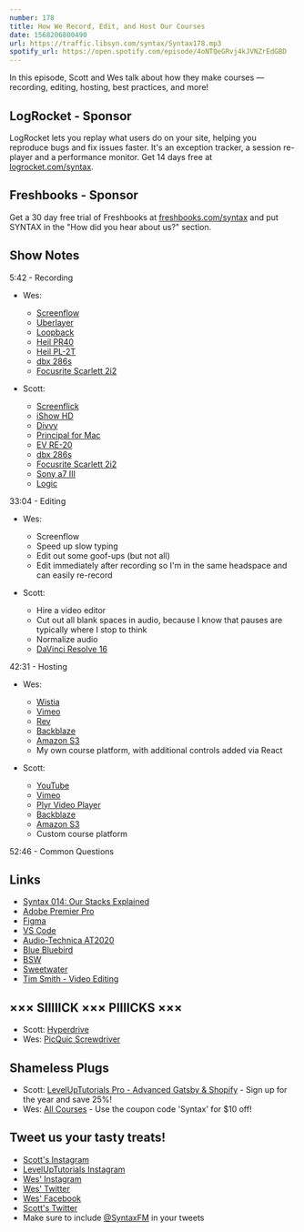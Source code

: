 ```yaml
---
number: 178
title: How We Record, Edit, and Host Our Courses
date: 1568206800490
url: https://traffic.libsyn.com/syntax/Syntax178.mp3
spotify_url: https://open.spotify.com/episode/4oNTQeGRvj4kJVNZrEdGBD
---
```


In this episode, Scott and Wes talk about how they make courses — recording, editing, hosting, best practices, and more!  

## LogRocket - Sponsor
LogRocket lets you replay what users do on your site, helping you reproduce bugs and fix issues faster. It's an exception tracker, a session re-player and a performance monitor. Get 14 days free at [logrocket.com/syntax](https://logrocket.com/syntax).

## Freshbooks - Sponsor
Get a 30 day free trial of Freshbooks at [freshbooks.com/syntax](https://freshbooks.com/syntax) and put SYNTAX in the "How did you hear about us?" section.

## Show Notes

5:42 - Recording

* Wes:
  * [Screenflow](https://www.telestream.net/screenflow/)
  * [Uberlayer](https://apps.apple.com/no/app/uberlayer/id510139938?mt=12)
  * [Loopback](https://rogueamoeba.com/loopback/)
  * [Heil PR40](https://www.amazon.com/PR40-Dynamic-Microphone-Carrying-included/dp/B002OSQ9TC)
  * [Heil PL-2T](https://www.amazon.com/Heil-Sound-PL-2T-Overhead-Broadcast/dp/B000SZVZ74/)
  * [dbx 286s](https://www.amazon.com/dbx-286s-Microphone-Channel-Processor/dp/B004LWH79A)
  * [Focusrite Scarlett 2i2](https://www.amazon.com/Focusrite-Scarlett-Audio-Interface-Tools/dp/B01E6T56EA)

* Scott: 
  * [Screenflick](https://www.araelium.com/screenflick-mac-screen-recorder)
  * [iShow HD](https://www.shinywhitebox.com/ishowu-studio-2)
  * [Divvy](https://mizage.com/divvy/)
  * [Principal for Mac](https://principleformac.com/)
  * [EV RE-20](https://www.amazon.com/Electro-Voice-RE-20-Cardioid-Microphone/dp/B000Z7LLQ0)
  * [dbx 286s](https://www.amazon.com/dbx-286s-Microphone-Channel-Processor/dp/B004LWH79A)
  * [Focusrite Scarlett 2i2](https://www.amazon.com/Focusrite-Scarlett-Audio-Interface-Tools/dp/B01E6T56EA)
  * [Sony a7 III](https://www.amazon.com/Sony-Full-Frame-Mirrorless-Interchangeable-Lens-ILCE7M3/dp/B07B43WPVK)
  * [Logic](https://www.apple.com/logic-pro/)

33:04 - Editing

* Wes:
  * Screenflow
  * Speed up slow typing
  * Edit out some goof-ups (but not all)
  * Edit immediately after recording so I'm in the same headspace and can easily re-record

* Scott:
  * Hire a video editor
  * Cut out all blank spaces in audio, because I know that pauses are typically where I stop to think
  * Normalize audio
  * [DaVinci Resolve 16](https://www.blackmagicdesign.com/products/davinciresolve)

42:31 - Hosting

* Wes:
  * [Wistia](https://wistia.com/)
  * [Vimeo](https://vimeo.com/)
  * [Rev](https://www.rev.com/)
  * [Backblaze](https://www.backblaze.com/)
  * [Amazon S3](https://aws.amazon.com/s3/)
  * My own course platform, with additional controls added via React

* Scott:
  * [YouTube](https://youtube.com)
  * [Vimeo](https://vimeo.com/)
  * [Plyr Video Player](https://plyr.io/)
  * [Backblaze](https://www.backblaze.com/)
  * [Amazon S3](https://aws.amazon.com/s3/)
  * Custom course platform

52:46 - Common Questions

## Links
* [Syntax 014: Our Stacks Explained](https://syntax.fm/show/014/our-stacks-explained)
* [Adobe Premier Pro](https://www.adobe.com/products/premiere.html)
* [Figma](https://www.figma.com/)
* [VS Code](https://code.visualstudio.com/)
* [Audio-Technica AT2020](https://www.amazon.com/Audio-Technica-AT2020-Cardioid-Condenser-Microphone/dp/B0006H92QK)
* [Blue Bluebird](https://www.amazon.com/Blue-Microphones-Large-Diaphragm-Condenser-Microphone/dp/B01MZBLKN5)
* [BSW](https://bswusa.com)
* [Sweetwater](https://www.sweetwater.com/)
* [Tim Smith - Video Editing](https://ttimsmith.com/)

## ××× SIIIIICK ××× PIIIICKS ×××
* Scott: [Hyperdrive](https://www.netflix.com/title/80189648)
* Wes: [PicQuic Screwdriver](https://amzn.to/2Lj7HAg)

## Shameless Plugs
* Scott: [LevelUpTutorials Pro - Advanced Gatsby & Shopify](https://www.leveluptutorials.com/pro) - Sign up for the year and save 25%!
* Wes: [All Courses](https://wesbos.com/courses/) - Use the coupon code 'Syntax' for $10 off!

## Tweet us your tasty treats!
* [Scott's Instagram](https://www.instagram.com/stolinski/)
* [LevelUpTutorials Instagram](https://www.instagram.com/LevelUpTutorials/)
* [Wes' Instagram](https://www.instagram.com/wesbos/)
* [Wes' Twitter](https://twitter.com/wesbos)
* [Wes' Facebook](https://www.facebook.com/wesbos.developer)
* [Scott's Twitter](https://twitter.com/stolinski)
* Make sure to include [@SyntaxFM](https://twitter.com/SyntaxFM) in your tweets